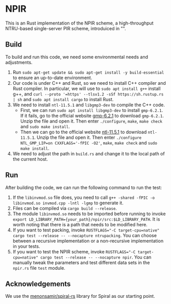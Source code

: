 # NPIR

This is an Rust implementation of the NPIR scheme, a high-throughput NTRU-based single-server PIR scheme, introduiced in "".

## Build
To build and run this code, we need some environmental needs and adjustments.

1. Run `sudo apt-get update && sudo apt-get install -y build-essential` to ensure an up-to-date environment.
2. Our code is under C++ and Rust, so we need to install C++ compiler and Rust compiler. In particular, we will use to `sudo apt install g++` install g++, and `curl --proto '=https' --tlsv1.2 -sSf https://sh.rustup.rs | sh` and `sudo apt install cargo` to install Rust.
3. We need to install `ntl-11.5.1` and `libgmp3-dev` to compile the C++ code. 
    * First, we can run `sudo apt install libgmp3-dev` to install `gmp-6.2.1`. If it fails, go to the official website [gmp-6.2.1](https://gmplib.org) to download `gmp-6.2.1`. Unzip the file and open it. Then enter `./configure`, `make`, `make check` and `sudo make install`.
    + Then we can go to the official website [ntl-11.5.1](https://libntl.org/download.html) to download `ntl-11.5.1`. Unzip the file and open it. Then enter `./configure NTL_GMP_LIP=on CXXFLAGS='-fPIC -O2'`, `make`, `make check` and `sudo make install`.
4. We need to adjust the path in `build.rs` and change it to the local path of the current host.

## Run
After building the code, we can run the following command to run the test:
1. If the `libinvmod.so` file does, you need to call `g++ -shared -fPIC -o libinvmod.so invmod.cpp -lntl -lgmp` to generate it.
2. Files can be compiled via `cargo build --release`.
3. The module `libinvmod.so` needs to be imported before running to invoke `export LD_LIBRARY_PATH={your_path}/npir/src:$LD_LIBRARY_PATH`. It is worth noting that there is a path that needs to be modified here.
4. If you want to test packing, invoke `RUSTFLAGS="-C target-cpu=native" cargo test --release -- --nocapture ntrupacking`. You can choose between a recursive implementation or a non-recursive implementation in your tests.
5. If you want to test the NPIR scheme, invoke `RUSTFLAGS="-C target-cpu=native" cargo test --release -- --nocapture npir`. You can manually tweak the parameters and test different data sets in the `npir.rs` file `test` module.

## Acknowledgements
We use the [menonsamir/spiral-rs](https://github.com/menonsamir/spiral-rs) library for Spiral as our starting point.
